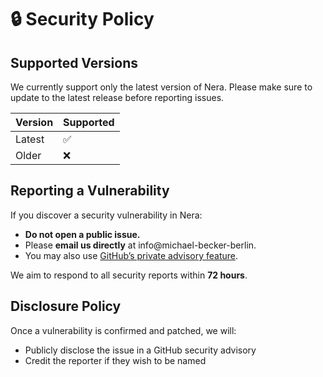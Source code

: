 # 🔒 Security Policy

## Supported Versions

We currently support only the latest version of Nera. Please make sure to update to the latest release before reporting issues.

| Version | Supported |
| ------- | --------- |
| Latest  | ✅        |
| Older   | ❌        |

## Reporting a Vulnerability

If you discover a security vulnerability in Nera:

-   **Do not open a public issue.**
-   Please **email us directly** at info@michael-becker-berlin.
-   You may also use [GitHub’s private advisory feature](https://docs.github.com/en/code-security/security-advisories/guidance-on-reporting-and-writing/advisories).

We aim to respond to all security reports within **72 hours**.

## Disclosure Policy

Once a vulnerability is confirmed and patched, we will:

-   Publicly disclose the issue in a GitHub security advisory
-   Credit the reporter if they wish to be named
